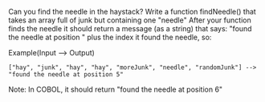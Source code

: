 Can you find the needle in the haystack?
Write a function findNeedle() that takes an array full of junk but containing one "needle"
After your function finds the needle it should return a message (as a string) that says:
"found the needle at position " plus the index it found the needle, so:

Example(Input --> Output)
```
["hay", "junk", "hay", "hay", "moreJunk", "needle", "randomJunk"] --> "found the needle at position 5" 
```
Note: In COBOL, it should return "found the needle at position 6"
